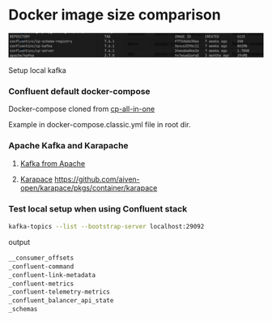 # Docker image size comparison 
![image](docker_image_size.png)

 Setup local kafka
### Confluent default docker-compose

Docker-compose cloned from [cp-all-in-one](https://github.com/confluentinc/cp-all-in-one/tree/7.5.0-post/cp-all-in-one-kraft)

Example in docker-compose.classic.yml file in root dir.

### Apache Kafka and Karapache
1. [Kafka from Apache](https://github.com/apache/kafka/blob/trunk/docker/examples/README.md)

2. [Karapace](https://github.com/Aiven-Open/karapace/blob/main/container/compose.yml)
https://github.com/aiven-open/karapace/pkgs/container/karapace


### Test local setup when using Confluent stack
```sh
kafka-topics --list --bootstrap-server localhost:29092
```
output
```sh
__consumer_offsets
_confluent-command
_confluent-link-metadata
_confluent-metrics
_confluent-telemetry-metrics
_confluent_balancer_api_state
_schemas
```
